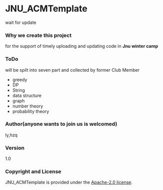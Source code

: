 # JNU_ACMTemplate
wait for update

### Why we create this project
for the support of timely uploading and updating code in **Jnu winter camp**

### ToDo
will be spilt into seven part and collected by former Club Member
- greedy
- DP
- String
- data structure
- graph
- number theory
- probability theory

### Author(anyone wants to join us is welcomed)
ly,hzq

### Version
1.0

### Copyright and License
JNU_ACMTemplate is provided under the [Apache-2.0 license](https://github.com/baidu/AnyQ/blob/master/LICENSE).
